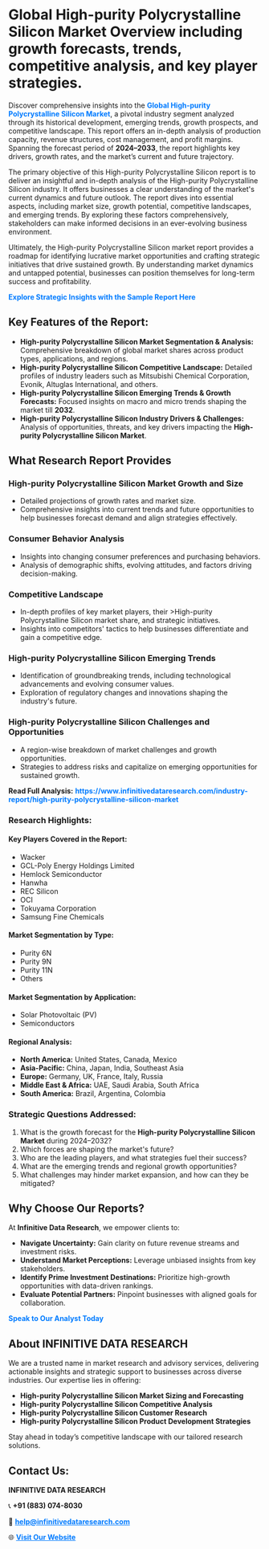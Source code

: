 <h1>Global High-purity Polycrystalline Silicon Market Overview including growth forecasts, trends, competitive analysis, and key player strategies.</h1>
<p>
Discover comprehensive insights into the 
<a href="https://www.infinitivedataresearch.com/industry-report/high-purity-polycrystalline-silicon-market" rel="dofollow" style="color: #007BFF; text-decoration: none;"><strong>Global High-purity Polycrystalline Silicon Market</strong></a>, a pivotal industry segment analyzed through its historical development, emerging trends, growth prospects, and competitive landscape. This report offers an in-depth analysis of production capacity, revenue structures, cost management, and profit margins. Spanning the forecast period of <strong>2024–2033</strong>, the report highlights key drivers, growth rates, and the market’s current and future trajectory.
</p>
<p>
The primary objective of this High-purity Polycrystalline Silicon report is to deliver an insightful and in-depth analysis of the High-purity Polycrystalline Silicon industry. It offers businesses a clear understanding of the market's current dynamics and future outlook. The report dives into essential aspects, including market size, growth potential, competitive landscapes, and emerging trends. By exploring these factors comprehensively, stakeholders can make informed decisions in an ever-evolving business environment.
</p>
<p>
Ultimately, the High-purity Polycrystalline Silicon market report provides a roadmap for identifying lucrative market opportunities and crafting strategic initiatives that drive sustained growth. By understanding market dynamics and untapped potential, businesses can position themselves for long-term success and profitability.
</p>
<p>
<a href="https://www.infinitivedataresearch.com/request-sample/reportId=106656" style="color: #007BFF; text-decoration: none;"><strong>Explore Strategic Insights with the Sample Report Here</strong></a>
</p>

<h2>Key Features of the Report:</h2>
<ul>
<li><strong>High-purity Polycrystalline Silicon Market Segmentation & Analysis:</strong> Comprehensive breakdown of global market shares across product types, applications, and regions.</li>
<li><strong>High-purity Polycrystalline Silicon Competitive Landscape:</strong> Detailed profiles of industry leaders such as Mitsubishi Chemical Corporation, Evonik, Altuglas International, and others.</li>
<li><strong>High-purity Polycrystalline Silicon Emerging Trends & Growth Forecasts:</strong> Focused insights on macro and micro trends shaping the market till <strong>2032</strong>.</li>
<li><strong>High-purity Polycrystalline Silicon Industry Drivers & Challenges:</strong> Analysis of opportunities, threats, and key drivers impacting the <strong>High-purity Polycrystalline Silicon Market</strong>.</li>
</ul>

<h2>What Research Report Provides</h2>
<h3>High-purity Polycrystalline Silicon Market Growth and Size</h3>
<ul>
<li>Detailed projections of growth rates and market size.</li>
<li>Comprehensive insights into current trends and future opportunities to help businesses forecast demand and align strategies effectively.</li>
</ul>

<h3>Consumer Behavior Analysis</h3>
<ul>
<li>Insights into changing consumer preferences and purchasing behaviors.</li>
<li>Analysis of demographic shifts, evolving attitudes, and factors driving decision-making.</li>
</ul>

<h3>Competitive Landscape</h3>
<ul>
<li>In-depth profiles of key market players, their >High-purity Polycrystalline Silicon market share, and strategic initiatives.</li>
<li>Insights into competitors' tactics to help businesses differentiate and gain a competitive edge.</li>
</ul>

<h3>High-purity Polycrystalline Silicon Emerging Trends</h3>
<ul>
<li>Identification of groundbreaking trends, including technological advancements and evolving consumer values.</li>
<li>Exploration of regulatory changes and innovations shaping the industry's future.</li>
</ul>

<h3>High-purity Polycrystalline Silicon Challenges and Opportunities</h3>
<ul>
<li>A region-wise breakdown of market challenges and growth opportunities.</li>
<li>Strategies to address risks and capitalize on emerging opportunities for sustained growth.</li>
</ul>
<p><strong>Read Full Analysis:</strong> <a href="https://www.infinitivedataresearch.com/industry-report/high-purity-polycrystalline-silicon-market" rel="dofollow" style="color: #007BFF; text-decoration: none;"><strong>https://www.infinitivedataresearch.com/industry-report/high-purity-polycrystalline-silicon-market</strong></a></p>
<h3>Research Highlights:</h3>
<h4>Key Players Covered in the Report:</h4>
<ul><li>Wacker</li><li>GCL-Poly Energy Holdings Limited</li><li>Hemlock Semiconductor</li><li>Hanwha</li><li>REC Silicon</li><li>OCI</li><li>Tokuyama Corporation</li><li>Samsung Fine Chemicals</li></ul>
<h4>Market Segmentation by Type:</h4>
<ul><li>Purity 6N</li><li>Purity 9N</li><li>Purity 11N</li><li>Others</li></ul>
<h4>Market Segmentation by Application:</h4>
<ul><li>Solar Photovoltaic (PV)</li><li>Semiconductors</li></ul>

<h4>Regional Analysis:</h4>
<ul>
<li><strong>North America:</strong> United States, Canada, Mexico</li>
<li><strong>Asia-Pacific:</strong> China, Japan, India, Southeast Asia</li>
<li><strong>Europe:</strong> Germany, UK, France, Italy, Russia</li>
<li><strong>Middle East & Africa:</strong> UAE, Saudi Arabia, South Africa</li>
<li><strong>South America:</strong> Brazil, Argentina, Colombia</li>
</ul>

<h3>Strategic Questions Addressed:</h3>
<ol>
<li>What is the growth forecast for the <strong>High-purity Polycrystalline Silicon Market</strong> during 2024–2032?</li>
<li>Which forces are shaping the market's future?</li>
<li>Who are the leading players, and what strategies fuel their success?</li>
<li>What are the emerging trends and regional growth opportunities?</li>
<li>What challenges may hinder market expansion, and how can they be mitigated?</li>
</ol>

<h2>Why Choose Our Reports?</h2>
<p>At <strong>Infinitive Data Research</strong>, we empower clients to:</p>
<ul>
<li><strong>Navigate Uncertainty:</strong> Gain clarity on future revenue streams and investment risks.</li>
<li><strong>Understand Market Perceptions:</strong> Leverage unbiased insights from key stakeholders.</li>
<li><strong>Identify Prime Investment Destinations:</strong> Prioritize high-growth opportunities with data-driven rankings.</li>
<li><strong>Evaluate Potential Partners:</strong> Pinpoint businesses with aligned goals for collaboration.</li>
</ul>
<p><a href="https://www.infinitivedataresearch.com/industry-report/high-purity-polycrystalline-silicon-market" rel="dofollow" style="color: #007BFF; text-decoration: none;"><strong>Speak to Our Analyst Today</strong></a></p>

<h2>About INFINITIVE DATA RESEARCH</h2>
<p>We are a trusted name in market research and advisory services, delivering actionable insights and strategic support to businesses across diverse industries. Our expertise lies in offering:</p>
<ul>
<li><strong>High-purity Polycrystalline Silicon Market Sizing and Forecasting</strong></li>
<li><strong>High-purity Polycrystalline Silicon Competitive Analysis</strong></li>
<li><strong>High-purity Polycrystalline Silicon Customer Research</strong></li>
<li><strong>High-purity Polycrystalline Silicon Product Development Strategies</strong></li>
</ul>
<p>Stay ahead in today’s competitive landscape with our tailored research solutions.</p>

<h2>Contact Us:</h2>
<p><strong>INFINITIVE DATA RESEARCH</strong></p>
<p>📞 <strong>+91 (883) 074-8030</strong></p>
<p>📧 <strong><a href="mailto:help@infinitivedataresearch.com" style="color: #007BFF;">help@infinitivedataresearch.com</a></strong></p>
<p>🌐 <strong><a href="https://www.infinitivedataresearch.com" rel="dofollow" style="color: #007BFF;">Visit Our Website</a></strong></p>